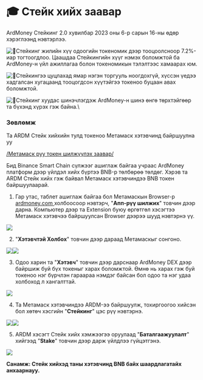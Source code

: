 # 🎓 Стейк хийх заавар

ArdMoney Стейкинг 2.0 хувилбар 2023 оны 6-р сарын 16-ны өдөр хэрэглээнд нэвтэрлээ. &#x20;

&#x20;![📌](https://static.xx.fbcdn.net/images/emoji.php/v9/t5/1.5/16/1f4cc.png)Стейкинг жилийн хүү одоогийн токеномик дээр тооцоолсноор 7.2%-иар тогтоогдлоо. Цаашдаа Стейкингийн хүүг нэмэх боломжтой ба ArdMoney-н үйл ажиллагаа болон токеномикын тэлэлтээс хамаарах юм.

![📌](https://static.xx.fbcdn.net/images/emoji.php/v9/t5/1.5/16/1f4cc.png)Стейкингээ цуцлахад ямар нэгэн торгууль ноогдохгүй, хүссэн үедээ хадгалсан хугацаанд тооцогдсон хүүтэйгээ токеноо буцаан авах боломжтой.

![📌](https://static.xx.fbcdn.net/images/emoji.php/v9/t5/1.5/16/1f4cc.png)Стейкинг хуудас шинэчлэгдэж ArdMoney-н шинэ өнгө төрхтэйгөөр та бүхэнд хүрэх гэж байна.\


### Зөвлөмж&#x20;

Та ARDM Стейк хийхийн тулд токеноо Метамаск хэтэвчинд байршуулна уу&#x20;

[/Метамаск руу токен шилжүүлэх заавар/ ](https://www.facebook.com/ardmoney/posts/pfbid02AfdsFDVuA6w6DYnBcnb16FAzg5FHGGWMMxrH2BgaGL6ZWRoLvWTVgGugDtG87sJil)

Бид Binance Smart Chain сүлжээг ашиглаж байгаа учраас ArdMoney платформ дээр үйлдэл хийх бүртээ BNB-р төлбөрөө төлдөг. Хэрэв та ARDM Стейк хийх гэж байвал Метамаск хэтэвчиндээ BNB токен байршуулаарай. &#x20;

1. Гар утас, таблет ашиглаж байгаа бол Метамаскын Browser-р [ardmoney.com ](https://ardmoney.com)холбоосоор нэвтэрч, "**Апп-рүү шилжих**" товчин дээр дарна. Компьютер дээр та Extension буюу өргөтгөл хэсэгтээ Метамаск хэтэвчээ байршуулсан Browser дээрээ шууд нэвтэрнэ үү.&#x20;

![](<../../.gitbook/assets/image (49).png>)

2. "**Хэтэвчтэй Холбох**" товчин дээр дараад Метамаскыг сонгоно.&#x20;

![](<../../.gitbook/assets/image (38).png>)![](<../../.gitbook/assets/image (46).png>)



3. Одоо харин та "**Хэтэвч**" товчин дээр дарснаар ArdMoney DEX дээр байршиж буй бүх токеныг харах боломжтой. Өмнө нь харах гэж буй токеноо нэг бүрчлэн гараараа нэмдэг байсан бол одоо та нэг удаа холбоход л хангалттай.&#x20;

&#x20;![](<../../.gitbook/assets/image (59).png>)



4. Та Метамаск хэтэвчиндээ АRDM-ээ байршуулж, тохиргоогоо хийсэн бол хөтөч хэсгийн "**Стейкинг**" цэс рүү нэвтэрнэ.&#x20;

![](<../../.gitbook/assets/image (53).png>)![](<../../.gitbook/assets/image (27).png>)

5. ARDM хэсэгт Стейк хийх хэмжээгээ оруулаад "**Баталгаажуулалт**" хийгээд "**Stake**" товчин дээр дарж үйлдлээ гүйцэтгэнэ.&#x20;

![](<../../.gitbook/assets/image (30).png>)

**Санамж: Стейк хийхэд таны хэтэвчинд BNB байх шаардлагатайх анхаарнауу.**&#x20;
